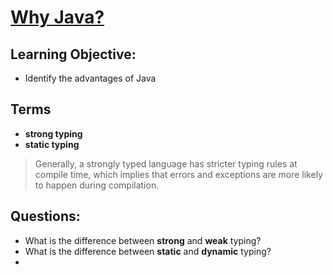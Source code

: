 # [Why Java?](https://login.codingdojo.com/m/315/9299/62830)

## Learning Objective:

- Identify the advantages of Java

## Terms

- __strong typing__
- __static typing__


>Generally, a strongly typed language has stricter typing rules at compile time, which implies that errors and exceptions are more likely to happen during compilation.



## Questions:

- What is the difference between __strong__ and __weak__ typing?
- What is the difference between __static__ and __dynamic__ typing?
- 